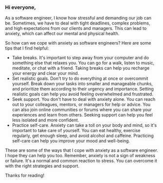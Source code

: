 ### Hi everyone,

As a software engineer, I know how stressful and demanding our job can be. Sometimes, we have to deal with tight deadlines, complex problems, and high expectations from our clients and managers. This can lead to anxiety, which can affect our mental and physical health.

So how can we cope with anxiety as software engineers? Here are some tips that I find helpful:

- Take breaks. It's important to step away from your computer and do something else that relaxes you. You can go for a walk, listen to music, meditate, or chat with a friend. Taking breaks can help you recharge your energy and clear your mind.
- Set realistic goals. Don't try to do everything at once or overcommit yourself. Break down your tasks into smaller and manageable chunks, and prioritize them according to their urgency and importance. Setting realistic goals can help you avoid feeling overwhelmed and frustrated.
- Seek support. You don't have to deal with anxiety alone. You can reach out to your colleagues, mentors, or managers for help or advice. You can also join online communities or forums where you can share your experiences and learn from others. Seeking support can help you feel less isolated and more confident.
- Practice self-care. Anxiety can take a toll on your body and mind, so it's important to take care of yourself. You can eat healthy, exercise regularly, get enough sleep, and avoid alcohol and caffeine. Practicing self-care can help you improve your mood and well-being.

These are some of the ways that I cope with anxiety as a software engineer. I hope they can help you too. Remember, anxiety is not a sign of weakness or failure. It's a normal and common reaction to stress. You can overcome it with the right strategies and support.

Thanks for reading!